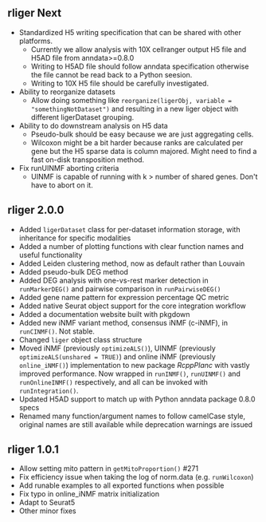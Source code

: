 ## rliger Next

- Standardized H5 writing specification that can be shared with other platforms.
  - Currently we allow analysis with 10X cellranger output H5 file and H5AD file from anndata>=0.8.0
  - Writing to H5AD file should follow anndata specification otherwise the file cannot be read back to a Python seesion.
  - Writing to 10X H5 file should be carefully investigated.
- Ability to reorganize datasets
  - Allow doing something like `reorganize(ligerObj, variable = "somethingNotDataset")` and resulting in a new liger object with different ligerDataset grouping.
- Ability to do downstream analysis on H5 data
  - Pseudo-bulk should be easy because we are just aggregating cells.
  - Wilcoxon might be a bit harder because ranks are calculated per gene but the H5 sparse data is column majored. Might need to find a fast on-disk transposition method.
- Fix runUINMF aborting criteria
  - UINMF is capable of running with k > number of shared genes. Don't have to abort on it.

## rliger 2.0.0

- Added `ligerDataset` class for per-dataset information storage, with inheritance for specific modalities
- Added a number of plotting functions with clear function names and useful functionality
- Added Leiden clustering method, now as default rather than Louvain
- Added pseudo-bulk DEG method
- Added DEG analysis with one-vs-rest marker detection in `runMarkerDEG()` and pairwise comparison in `runPairwiseDEG()`
- Added gene name pattern for expression percentage QC metric
- Added native Seurat object support for the core integration workflow
- Added a documentation website built with pkgdown
- Added new iNMF variant method, consensus iNMF (c-iNMF), in `runCINMF()`. Not stable.
- Changed `liger` object class structure
- Moved iNMF (previously `optimizeALS()`), UINMF (previously `optimizeALS(unshared = TRUE)`) and online iNMF (previously `online_iNMF()`) implementation to new package *RcppPlanc* with vastly improved performance. Now wrapped in `runINMF()`, `runUINMF()` and `runOnlineINMF()` respectively, and all can be invoked with `runIntegration()`.
- Updated H5AD support to match up with Python anndata package 0.8.0 specs
- Renamed many function/argument names to follow camelCase style, original names are still available while deprecation warnings are issued

## rliger 1.0.1

- Allow setting mito pattern in `getMitoProportion()` #271
- Fix efficiency issue when taking the log of norm.data (e.g. `runWilcoxon`)
- Add runable examples to all exported functions when possible
- Fix typo in online_iNMF matrix initialization
- Adapt to Seurat5
- Other minor fixes

